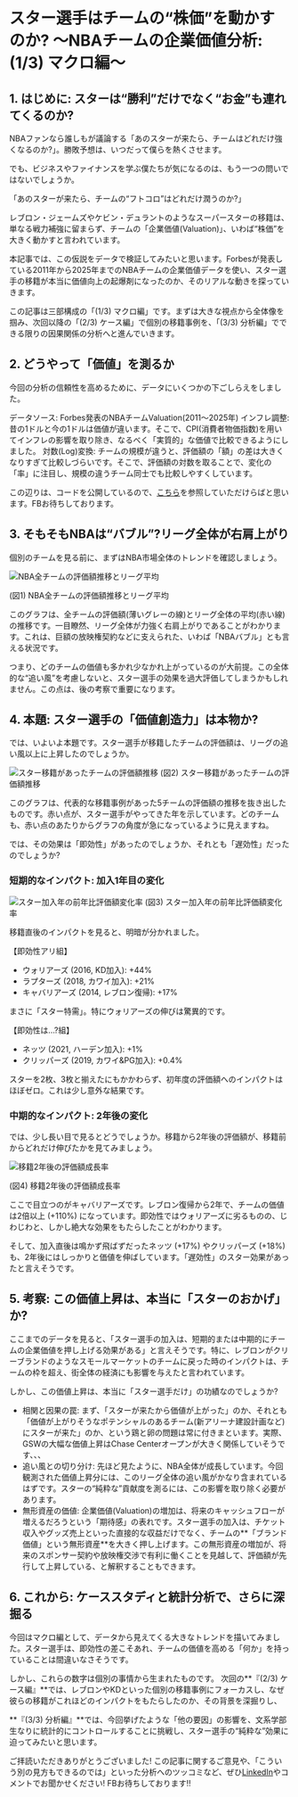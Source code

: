 # スター選手はチームの“株価”を動かすのか? 〜NBAチームの企業価値分析: (1/3) マクロ編〜

## 1. はじめに: スターは“勝利”だけでなく“お金”も連れてくるのか?

NBAファンなら誰しもが議論する「あのスターが来たら、チームはどれだけ強くなるのか?」。勝敗予想は、いつだって僕らを熱くさせます。

でも、ビジネスやファイナンスを学ぶ僕たちが気になるのは、もう一つの問いではないでしょうか。

「あのスターが来たら、チームの“フトコロ”はどれだけ潤うのか?」

レブロン・ジェームズやケビン・デュラントのようなスーパースターの移籍は、単なる戦力補強に留まらず、チームの「企業価値(Valuation)」、いわば“株価”を大きく動かすと言われています。

本記事では、この仮説をデータで検証してみたいと思います。Forbesが発表している2011年から2025年までのNBAチームの企業価値データを使い、スター選手の移籍が本当に価値向上の起爆剤になったのか、そのリアルな動きを探っていきます。

この記事は三部構成の「(1/3) マクロ編」です。まずは大きな視点から全体像を掴み、次回以降の「(2/3) ケース編」で個別の移籍事例を、「(3/3) 分析編」でできる限りの因果関係の分析へと進んでいきます。

## 2. どうやって「価値」を測るか

今回の分析の信頼性を高めるために、データにいくつかの下ごしらえをしました。

データソース: Forbes発表のNBAチームValuation(2011〜2025年)
インフレ調整: 昔の1ドルと今の1ドルは価値が違います。そこで、CPI(消費者物価指数)を用いてインフレの影響を取り除き、なるべく「実質的」な価値で比較できるようにしました。
対数(Log)変換: チームの規模が違うと、評価額の「額」の差は大きくなりすぎて比較しづらいです。そこで、評価額の対数を取ることで、変化の「率」に注目し、規模の違うチーム同士でも比較しやすくしています。

この辺りは、コードを公開しているので、[こちら](https://github.com/shokubohcm/personal_blog/tree/main/nba_teamValuation)を参照していただけらばと思います。FBお待ちしております。

## 3. そもそもNBAは“バブル”?リーグ全体が右肩上がり

個別のチームを見る前に、まずはNBA市場全体のトレンドを確認しましょう。

![NBA全チームの評価額推移とリーグ平均](../image/1_Macro/1_nba_log_valuation_with_league_avg.png)

(図1) NBA全チームの評価額推移とリーグ平均

このグラフは、全チームの評価額(薄いグレーの線)とリーグ全体の平均(赤い線)の推移です。一目瞭然、リーグ全体が力強く右肩上がりであることがわかります。これは、巨額の放映権契約などに支えられた、いわば「NBAバブル」とも言える状況です。

つまり、どのチームの価値も多かれ少なかれ上がっているのが大前提。この全体的な“追い風”を考慮しないと、スター選手の効果を過大評価してしまうかもしれません。この点は、後の考察で重要になります。

## 4. 本題: スター選手の「価値創造力」は本物か?

では、いよいよ本題です。スター選手が移籍したチームの評価額は、リーグの追い風以上に上昇したのでしょうか。

![スター移籍があったチームの評価額推移](../image/1_Macro/1_nba_log_valuation_star_teams_highlighted.png)
(図2) スター移籍があったチームの評価額推移

このグラフは、代表的な移籍事例があった5チームの評価額の推移を抜き出したものです。赤い点が、スター選手がやってきた年を示しています。どのチームも、赤い点のあたりからグラフの角度が急になっているように見えますね。

では、その効果は「即効性」があったのでしょうか、それとも「遅効性」だったのでしょうか?

### 短期的なインパクト: 加入1年目の変化

![スター加入年の前年比評価額変化率](../image/1_Macro/1_nba_valuation_change_star_year.png)
(図3) スター加入年の前年比評価額変化率

移籍直後のインパクトを見ると、明暗が分かれました。

【即効性アリ組】

- ウォリアーズ (2016, KD加入): +44%
- ラプターズ (2018, カワイ加入): +21%
- キャバリアーズ (2014, レブロン復帰): +17%

まさに「スター特需」。特にウォリアーズの伸びは驚異的です。

【即効性は…?組】

- ネッツ (2021, ハーデン加入): +1%
- クリッパーズ (2019, カワイ&PG加入): +0.4%

スターを2枚、3枚と揃えたにもかかわらず、初年度の評価額へのインパクトはほぼゼロ。これは少し意外な結果です。

### 中期的なインパクト: 2年後の変化

では、少し長い目で見るとどうでしょうか。移籍から2年後の評価額が、移籍前からどれだけ伸びたかを見てみましょう。

![移籍2年後の評価額成長率](../image/1_Macro/1_nba_valuation_change_star_2y_later.png)

(図4) 移籍2年後の評価額成長率

ここで目立つのがキャバリアーズです。レブロン復帰から2年で、チームの価値は2倍以上 (+110%) になっています。即効性ではウォリアーズに劣るものの、じわじわと、しかし絶大な効果をもたらしたことがわかります。

そして、加入直後は鳴かず飛ばずだったネッツ (+17%) やクリッパーズ (+18%) も、2年後にはしっかりと価値を伸ばしています。「遅効性」のスター効果があったと言えそうです。

## 5. 考察: この価値上昇は、本当に「スターのおかげ」か?

ここまでのデータを見ると、「スター選手の加入は、短期的または中期的にチームの企業価値を押し上げる効果がある」と言えそうです。特に、レブロンがクリーブランドのようなスモールマーケットのチームに戻った時のインパクトは、チームの枠を超え、街全体の経済にも影響を与えたと言われています。

しかし、この価値上昇は、本当に「スター選手だけ」の功績なのでしょうか?

- 相関と因果の罠: まず、「スターが来たから価値が上がった」のか、それとも「価値が上がりそうなポテンシャルのあるチーム(新アリーナ建設計画など)にスターが来た」のか、という鶏と卵の問題は常に付きまといます。実際、GSWの大幅な価値上昇はChase Centerオープンが大きく関係していそうです、、、
- 追い風との切り分け: 先ほど見たように、NBA全体が成長しています。今回観測された価値上昇分には、このリーグ全体の追い風がかなり含まれているはずです。スターの“純粋な”貢献度を測るには、この影響を取り除く必要があります。
- 無形資産の価値: 企業価値(Valuation)の増加は、将来のキャッシュフローが増えるだろうという「期待感」の表れです。スター選手の加入は、チケット収入やグッズ売上といった直接的な収益だけでなく、チームの**「ブランド価値」という無形資産**を大きく押し上げます。この無形資産の増加が、将来のスポンサー契約や放映権交渉で有利に働くことを見越して、評価額が先行して上昇している、と解釈することもできます。

## 6. これから: ケーススタディと統計分析で、さらに深掘る

今回はマクロ編として、データから見えてくる大きなトレンドを描いてみました。スター選手は、即効性の差こそあれ、チームの価値を高める「何か」を持っていることは間違いなさそうです。

しかし、これらの数字は個別の事情から生まれたものです。
次回の**『(2/3) ケース編』**では、レブロンやKDといった個別の移籍事例にフォーカスし、なぜ彼らの移籍がこれほどのインパクトをもたらしたのか、その背景を深掘りし、

**『(3/3) 分析編』**では、今回挙げたような「他の要因」の影響を、文系学部生なりに統計的にコントロールすることに挑戦し、スター選手の“純粋な”効果に迫ってみたいと思います。

ご拝読いただきありがとうございました!
この記事に関するご意見や、「こういう別の見方もできるのでは」といった分析へのツッコミなど、ぜひ[LinkedIn](https://www.linkedin.com/in/shokubohcm/)やコメントでお聞かせください! FBお待ちしております!!
